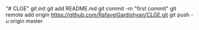 "# CLGE"  git init git add README.md git commit -m "first commit" git remote add origin https://github.com/RafayelGardishyan/CLGE.git git push -u origin master
